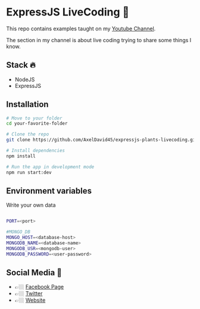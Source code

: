 # ExpressJS LiveCoding 🔨

This repo contains examples taught on my [Youtube Channel](https://www.youtube.com/channel/UC-luzs6CxWYU7XDwhXUzqow).

The section in my channel is about live coding trying to share some things I know.

## Stack 🔥

- NodeJS
- ExpressJS

## Installation

```bash
# Move to your folder
cd your-favorite-folder

# Clone the repo
git clone https://github.com/AxelDavid45/expressjs-plants-livecoding.git

# Install dependencies
npm install

# Run the app in development mode
npm run start:dev

```

## Environment variables

Write your own data

```bash

PORT=<port>

#MONGO_DB
MONGO_HOST=<database-host>
MONGODB_NAME=<database-name>
MONGODB_USR=<mongodb-user>
MONGODB_PASSWORD=<user-password>

```

## Social Media 👀

- 👉🏼 [Facebook Page](https://facebook.com/axelespinosadev)
- 👉🏼 [Twitter](https://twitter.com/E_Axel45)
- 👉🏼 [Website](https://axelespinosadev.com)
